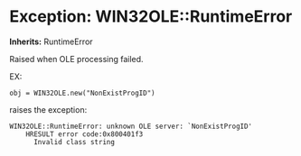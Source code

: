 # Exception: WIN32OLE::RuntimeError
**Inherits:** RuntimeError
    

Raised when OLE processing failed.

EX:

    obj = WIN32OLE.new("NonExistProgID")

raises the exception:

    WIN32OLE::RuntimeError: unknown OLE server: `NonExistProgID'
        HRESULT error code:0x800401f3
          Invalid class string



